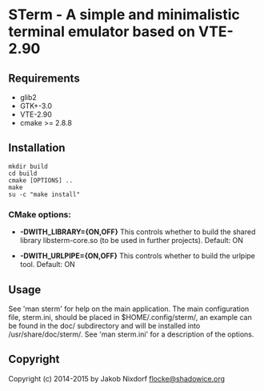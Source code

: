 # STerm - A simple and minimalistic terminal emulator based on VTE-2.90

## Requirements

* glib2
* GTK+-3.0
* VTE-2.90
* cmake >= 2.8.8

## Installation

```
mkdir build
cd build
cmake [OPTIONS] ..
make
su -c "make install"
```

### CMake options:

* **-DWITH_LIBRARY={ON,OFF}**
  This controls whether to build the shared library
  libsterm-core.so (to be used in further projects).
  Default: ON

* **-DWITH_URLPIPE={ON,OFF}**
  This controls whether to build the urlpipe tool.
  Default: ON

## Usage

See 'man sterm' for help on the main application.
The main configuration file, sterm.ini, should be placed in $HOME/.config/sterm/,
an example can be found in the doc/ subdirectory and will be installed into
/usr/share/doc/sterm/. See 'man sterm.ini' for a description of the options.


## Copyright

Copyright (c) 2014-2015 by Jakob Nixdorf <flocke@shadowice.org>

